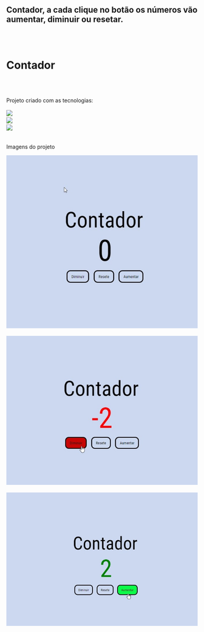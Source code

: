 <h2>Contador, a cada clique no botão os números vão aumentar, diminuir ou resetar. </h2>
<br>
<br>
<h1>Contador</h1>
<br>
<br>
<p>Projeto criado com as tecnologias:
<br>
<br>
    <img src="https://img.shields.io/badge/HTML5-E34F26?style=for-the-badge&logo=html5&logoColor=white">
    <br>
    <img src="https://img.shields.io/badge/CSS3-1572B6?style=for-the-badge&logo=css3&logoColor=white">
    <br>
    <img src="https://img.shields.io/badge/JavaScript-F7DF1E?style=for-the-badge&logo=javascript&logoColor=black"></img>
<br>
<br>

<p> Imagens do projeto </p>
<img src="https://github.com/JhonatanSamuel/Contador/blob/master/assets/count%201.jpg?raw=true" />
<br>
<br> 
<img src="https://github.com/JhonatanSamuel/Contador/blob/master/assets/count%202.jpg?raw=true" />
<br>
<br>
<img src="https://github.com/JhonatanSamuel/Contador/blob/master/assets/count%203.jpg?raw=true" />
